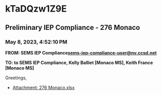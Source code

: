 # kTaDQzw1Z9E
## Preliminary IEP Compliance - 276 Monaco
### May 8, 2023, 4:52:10 PM
**FROM: SEMS IEP Compliance<sems-iep-compliance-user@nv.ccsd.net>**

**TO: to SEMS IEP Compliance, Kelly Balliet [Monaco MS], Keith France [Monaco MS]**


Greetings, 





* [Attachment: 276 Monaco.xlsx](kTaDQzw1Z9E-attachment-1.xlsx)
